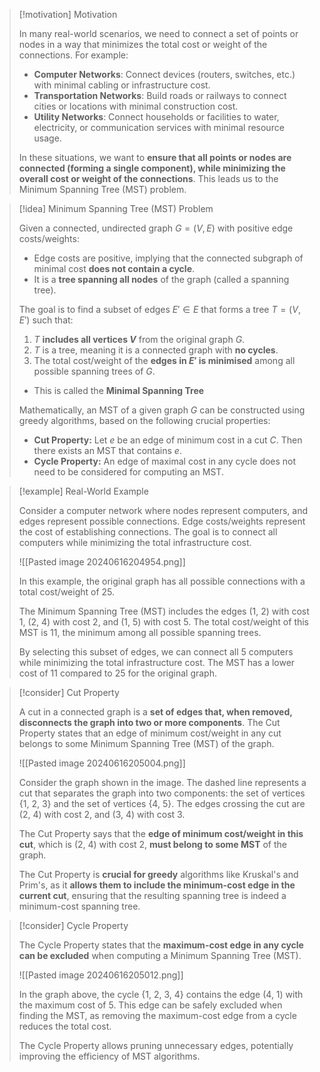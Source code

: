 > [!motivation] Motivation
>
> In many real-world scenarios, we need to connect a set of points or nodes in a way that minimizes the total cost or weight of the connections. For example:
>
> - **Computer Networks**: Connect devices (routers, switches, etc.) with minimal cabling or infrastructure cost.
> - **Transportation Networks**: Build roads or railways to connect cities or locations with minimal construction cost.
> - **Utility Networks**: Connect households or facilities to water, electricity, or communication services with minimal resource usage.
>
> In these situations, we want to **ensure that all points or nodes are connected (forming a single component), while minimizing the overall cost or weight of the connections**. This leads us to the Minimum Spanning Tree (MST) problem.
> 
> 

> [!idea] Minimum Spanning Tree (MST) Problem
>
> Given a connected, undirected graph $G = (V, E)$ with positive edge costs/weights:
>
> - Edge costs are positive, implying that the connected subgraph of minimal cost **does not contain a cycle**.
> - It is a **tree spanning all nodes** of the graph (called a spanning tree).
>
> The goal is to find a subset of edges $E' \in E$ that forms a tree $T = (V, E')$ such that:
>
> 1. $T$ **includes all vertices $V$** from the original graph $G$.
> 2. $T$ is a tree, meaning it is a connected graph with **no cycles**.
> 3. The total cost/weight of the **edges in $E'$ is minimised** among all possible spanning trees of $G$.
> - This is called the **Minimal Spanning Tree**
>
> Mathematically, an MST of a given graph $G$ can be constructed using greedy algorithms, based on the following crucial properties:
>
> - **Cut Property:** Let $e$ be an edge of minimum cost in a cut $C$. Then there exists an MST that contains $e$.
> - **Cycle Property:** An edge of maximal cost in any cycle does not need to be considered for computing an MST.

> [!example] Real-World Example
>
> Consider a computer network where nodes represent computers, and edges represent possible connections. Edge costs/weights represent the cost of establishing connections. The goal is to connect all computers while minimizing the total infrastructure cost.
>
> ![[Pasted image 20240616204954.png]]
>
> In this example, the original graph has all possible connections with a total cost/weight of 25.
>
> The Minimum Spanning Tree (MST) includes the edges (1, 2) with cost 1, (2, 4) with cost 2, and (1, 5) with cost 5. The total cost/weight of this MST is 11, the minimum among all possible spanning trees.
>
> By selecting this subset of edges, we can connect all 5 computers while minimizing the total infrastructure cost. The MST has a lower cost of 11 compared to 25 for the original graph.

> [!consider] Cut Property
>
> A cut in a connected graph is a **set of edges that, when removed, disconnects the graph into two or more components**. The Cut Property states that an edge of minimum cost/weight in any cut belongs to some Minimum Spanning Tree (MST) of the graph.
>
> ![[Pasted image 20240616205004.png]]
>
> Consider the graph shown in the image. The dashed line represents a cut that separates the graph into two components: the set of vertices {1, 2, 3} and the set of vertices {4, 5}. The edges crossing the cut are (2, 4) with cost 2, and (3, 4) with cost 3.
>
> The Cut Property says that the **edge of minimum cost/weight in this cut**, which is (2, 4) with cost 2, **must belong to some MST** of the graph.
>
> The Cut Property is **crucial for greedy** algorithms like Kruskal's and Prim's, as it **allows them to include the minimum-cost edge in the current cut**, ensuring that the resulting spanning tree is indeed a minimum-cost spanning tree.

> [!consider] Cycle Property
>
> The Cycle Property states that the **maximum-cost edge in any cycle can be excluded** when computing a Minimum Spanning Tree (MST).
>
> ![[Pasted image 20240616205012.png]]
>
> In the graph above, the cycle {1, 2, 3, 4} contains the edge (4, 1) with the maximum cost of 5. This edge can be safely excluded when finding the MST, as removing the maximum-cost edge from a cycle reduces the total cost.
>
> The Cycle Property allows pruning unnecessary edges, potentially improving the efficiency of MST algorithms.


